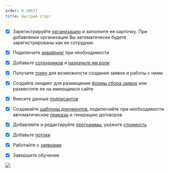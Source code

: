 ```yaml
---
order: 0.10637
title: Быстрый старт
---
```


* [x] Зарегистрируйте [организацию](./README-2/sozdanie-organizacii) и заполните ее карточку. При добавлении организации Вы автоматически будете зарегистрированы как ее сотрудник.

* [x] Подключите [эквайринг](./instrukcii/kak-proiskhodit-onlain-oplata) при необходимости

* [x] Добавьте [сотрудников](./sotrudniki) и [назначьте им роли](./roli/naznachenie-rolei)

* [x] Получите [токен](./README-2/README-2/_index) для возможности создания заявок и работы с ними

* [x] Создайте лендинг для размещения [формы сбора заявок](./README-2/README-2/forma-sbora-zayavok-na-saite-organizacii) или разместите ее на имеющемся сайте

* [x] Внесите данные [подписантов](./README-2/podpisanty)

* [x] Создавайте [шаблоны документов](./README-2/README-2-2/_index), подключайте при необходимости автоматические [приказы](./obuchenie/README-3/avtomaticheskii-vypusk) и генерацию договоров

* [x] Добавляйте и редактируйте [программы](./obuchenie/README/_index), укажите [стоимость](./obuchenie/README/stoimost-programmy)

* [x] Добавьте [потоки](./obuchenie/README/README/_index)

* [x] Работайте с [заявками](./slushateli/README/_index)

* [x] Завершите обучение

![](<./быстрый старт.jpg>)